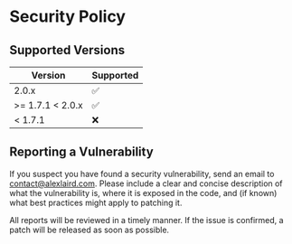 # Security Policy

## Supported Versions

| Version           | Supported          |
|-------------------| ------------------ |
| 2.0.x             | :white_check_mark: |
| \>= 1.7.1 < 2.0.x | :white_check_mark: |
| < 1.7.1           | :x:                |

## Reporting a Vulnerability

If you suspect you have found a security vulnerability, send an email to [contact@alexlaird.com](mailto:contact@alexlaird.com).
Please include a clear and concise description of what the vulnerability is, where it is exposed in the code, and (if
known) what best practices might apply to patching it.

All reports will be reviewed in a timely manner. If the issue is confirmed, a patch will be released as soon as
possible.
